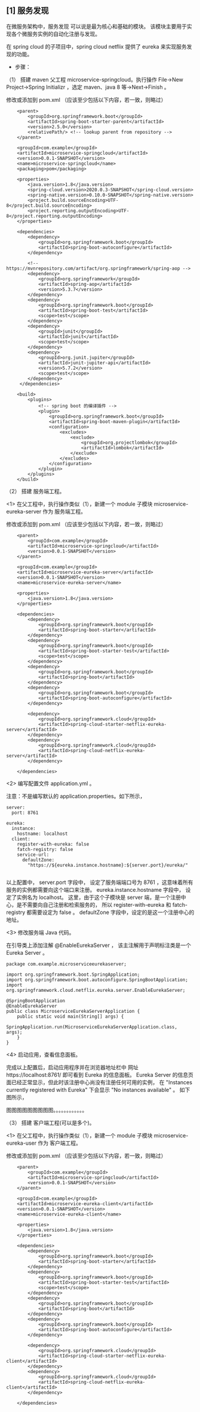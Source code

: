 
## [1] 服务发现

在微服务架构中，服务发现 可以说是最为核心和基础的模块。
该模块主要用于实现各个微服务实例的自动化注册与发现。

在 spring cloud 的子项目中，spring cloud netflix 提供了 eureka 来实现服务发现的功能。

- 步骤：

（1） 搭建 maven 父工程 microservice-springcloud。执行操作 File->New Project->Spring Initializr ，选定 maven、java 8 等->Next->Finish 。

修改或添加到 pom.xml （应该至少包括以下内容，若一致，则略过）

```
    <parent>
        <groupId>org.springframework.boot</groupId>
        <artifactId>spring-boot-starter-parent</artifactId>
        <version>2.5.0</version>
        <relativePath/> <!-- lookup parent from repository -->
    </parent>
    
    <groupId>com.example</groupId>
    <artifactId>microservice-springcloud</artifactId>
    <version>0.0.1-SNAPSHOT</version>
    <name>microservice-springcloud</name>
    <packaging>pom</packaging>

    <properties>
        <java.version>1.8</java.version>
        <spring-cloud.version>2020.0.3-SNAPSHOT</spring-cloud.version>
        <spring-native.version>0.10.0-SNAPSHOT</spring-native.version>
        <project.build.sourceEncoding>UTF-8</project.build.sourceEncoding>
        <project.reporting.outputEncoding>UTF-8</project.reporting.outputEncoding>
    </properties>
```

```
    <dependencies>
        <dependency>
            <groupId>org.springframework.boot</groupId>
            <artifactId>spring-boot-autoconfigure</artifactId>
        </dependency>

        <!-- https://mvnrepository.com/artifact/org.springframework/spring-aop -->
        <dependency>
            <groupId>org.springframework</groupId>
            <artifactId>spring-aop</artifactId>
            <version>5.3.7</version>
        </dependency>
        <dependency>
            <groupId>org.springframework.boot</groupId>
            <artifactId>spring-boot-test</artifactId>
            <scope>test</scope>
        </dependency>
        <dependency>
            <groupId>junit</groupId>
            <artifactId>junit</artifactId>
            <scope>test</scope>
        </dependency>
        <dependency>
            <groupId>org.junit.jupiter</groupId>
            <artifactId>junit-jupiter-api</artifactId>
            <version>5.7.2</version>
            <scope>test</scope>
        </dependency>       
     </dependencies>

    <build>
        <plugins>
            <!-- spring boot 的编译插件 -->
            <plugin>
                <groupId>org.springframework.boot</groupId>
                <artifactId>spring-boot-maven-plugin</artifactId>
                <configuration>
                    <excludes>
                        <exclude>
                            <groupId>org.projectlombok</groupId>
                            <artifactId>lombok</artifactId>
                        </exclude>
                    </excludes>
                </configuration>
            </plugin>   
        </plugins>
    </build>                
```

（2） 搭建 服务端工程。

<1> 在父工程中，执行操作类似（1），新建一个 module 子模块 microservice-eureka-server 作为 服务端工程。

修改或添加到 pom.xml （应该至少包括以下内容，若一致，则略过）

```
    <parent>
        <groupId>com.example</groupId>
        <artifactId>microservice-springcloud</artifactId>
        <version>0.0.1-SNAPSHOT</version>
    </parent>

    <groupId>com.example</groupId>
    <artifactId>microservice-eureka-server</artifactId>
    <version>0.0.1-SNAPSHOT</version>
    <name>microservice-eureka-server</name>

    <properties>
        <java.version>1.8</java.version>
    </properties>
```

```
    <dependencies>
        <dependency>
            <groupId>org.springframework.boot</groupId>
            <artifactId>spring-boot-starter</artifactId>
        </dependency>
        <dependency>
            <groupId>org.springframework.boot</groupId>
            <artifactId>spring-boot-starter-test</artifactId>
            <scope>test</scope>
        </dependency>
        <dependency>
            <groupId>org.springframework.boot</groupId>
            <artifactId>spring-boot</artifactId>
        </dependency>
        <dependency>
            <groupId>org.springframework.boot</groupId>
            <artifactId>spring-boot-autoconfigure</artifactId>
        </dependency>

        <dependency>
            <groupId>org.springframework.cloud</groupId>
            <artifactId>spring-cloud-starter-netflix-eureka-server</artifactId>
        </dependency>
        <dependency>
            <groupId>org.springframework.cloud</groupId>
            <artifactId>spring-cloud-netflix-eureka-server</artifactId>
        </dependency>

    </dependencies>
```

<2> 编写配置文件 application.yml 。

注意：不是编写默认的 application.properties。如下所示，

```
server:
  port: 8761

eureka:
  instance:
    hostname: localhost
  client:
    register-with-eureka: false
    fatch-registry: false
    service-url:
      defaultZone:
        "https://${eureka.instance.hostname}:${server.port}/eureka/"
      
```

以上配置中，
server.port 字段中， 设定了服务端端口号为 8761 ，这意味着所有服务的实例都需要向这个端口来注册。
eureka.instance.hostname 字段中， 设定了实例名为 localhost。
这里，由于这个子模块是 server 端，是一个注册中心，是不需要向自己注册和检索服务的，
所以 register-with-eureka 和 fatch-registry 都需要设定为 false 。
defaultZone 字段中，设定的是这一个注册中心的地址。

<3> 修改服务端 Java 代码。

在引导类上添加注解 @EnableEurekaServer ，
该主注解用于声明标注类是一个 Eureka Server 。

```
package com.example.microserviceeurekaserver;

import org.springframework.boot.SpringApplication;
import org.springframework.boot.autoconfigure.SpringBootApplication;
import org.springframework.cloud.netflix.eureka.server.EnableEurekaServer;

@SpringBootApplication
@EnableEurekaServer
public class MicroserviceEurekaServerApplication {
    public static void main(String[] args) {
        SpringApplication.run(MicroserviceEurekaServerApplication.class, args);
    }
}
```

<4> 启动应用，查看信息面板。

完成以上配置后，启动应用程序并在浏览器地址栏中
网址 https://localhost:8761/ 即可看到 Eureka 的信息面板。
Eureka Server 的信息页面已经正常显示，但此时该注册中心尚没有注册任何可用的实例，
在 "Instances currently registered with Eureka" 下会显示 "No instances available" 。
如下图所示，

图图图图图图图图图。。。。。。。。。。。。

（3） 搭建 客户端工程(可以是多个)。 

<1> 在父工程中，执行操作类似（1），新建一个 module 子模块 microservice-eureka-user 作为 客户端工程。

修改或添加到 pom.xml （应该至少包括以下内容，若一致，则略过）

```
    <parent>
        <groupId>com.example</groupId>
        <artifactId>microservice-springcloud</artifactId>
        <version>0.0.1-SNAPSHOT</version>
    </parent>

    <groupId>com.example</groupId>
    <artifactId>microservice-eureka-client</artifactId>
    <version>0.0.1-SNAPSHOT</version>
    <name>microservice-eureka-client</name>

    <properties>
        <java.version>1.8</java.version>
    </properties>
```

```
    <dependencies>
        <dependency>
            <groupId>org.springframework.boot</groupId>
            <artifactId>spring-boot-starter</artifactId>
        </dependency>
        <dependency>
            <groupId>org.springframework.boot</groupId>
            <artifactId>spring-boot-starter-test</artifactId>
            <scope>test</scope>
        </dependency>
        <dependency>
            <groupId>org.springframework.boot</groupId>
            <artifactId>spring-boot</artifactId>
        </dependency>
        <dependency>
            <groupId>org.springframework.boot</groupId>
            <artifactId>spring-boot-autoconfigure</artifactId>
        </dependency>

        <dependency>
            <groupId>org.springframework.cloud</groupId>
            <artifactId>spring-cloud-starter-netflix-eureka-client</artifactId>
        </dependency>
        <dependency>
            <groupId>org.springframework.cloud</groupId>
            <artifactId>spring-cloud-netflix-eureka-client</artifactId>
        </dependency>

    </dependencies>
```
